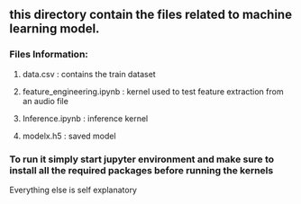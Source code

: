 ## this directory contain the files related to machine learning model.

### Files Information:

1. data.csv : contains the train dataset

2.  feature_engineering.ipynb : kernel used to test feature extraction from an audio file

3. Inference.ipynb : inference kernel

4. modelx.h5 : saved model


### To run it simply start jupyter environment and make sure to install all the required packages before running the kernels

Everything else is self explanatory

